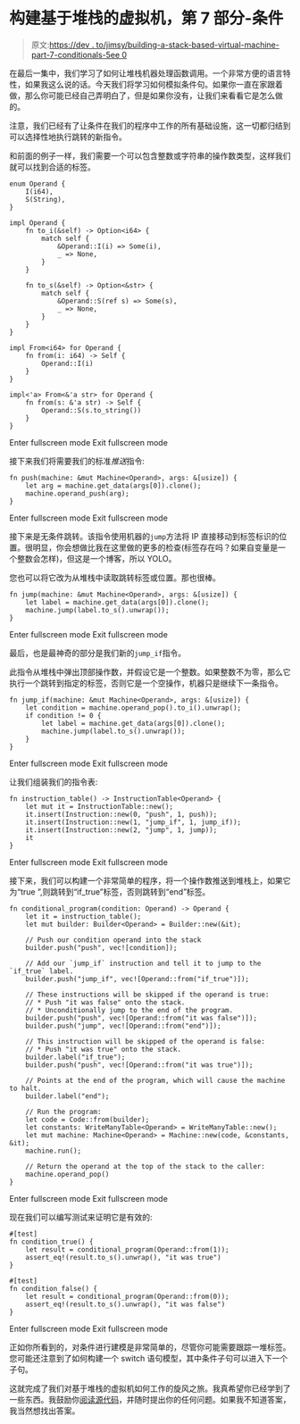 # 构建基于堆栈的虚拟机，第 7 部分-条件

> 原文:[https://dev . to/jimsy/building-a-stack-based-virtual-machine-part-7-conditionals-5ee 0](https://dev.to/jimsy/building-a-stack-based-virtual-machine-part-7---conditionals-5ee0)

在最后一集中，我们学习了如何让堆栈机器处理函数调用。一个非常方便的语言特性，如果我这么说的话。今天我们将学习如何模拟条件句。如果你一直在家跟着做，那么你可能已经自己弄明白了，但是如果你没有，让我们来看看它是怎么做的。

注意，我们已经有了让条件在我们的程序中工作的所有基础设施，这一切都归结到可以选择性地执行跳转的新指令。

和前面的例子一样，我们需要一个可以包含整数或字符串的操作数类型，这样我们就可以找到合适的标签。

```
enum Operand {
    I(i64),
    S(String),
}

impl Operand {
    fn to_i(&self) -> Option<i64> {
        match self {
            &Operand::I(i) => Some(i),
            _ => None,
        }
    }

    fn to_s(&self) -> Option<&str> {
        match self {
            &Operand::S(ref s) => Some(s),
            _ => None,
        }
    }
}

impl From<i64> for Operand {
    fn from(i: i64) -> Self {
        Operand::I(i)
    }
}

impl<'a> From<&'a str> for Operand {
    fn from(s: &'a str) -> Self {
        Operand::S(s.to_string())
    }
} 
```

Enter fullscreen mode Exit fullscreen mode

接下来我们将需要我们的标准*推送*指令:

```
fn push(machine: &mut Machine<Operand>, args: &[usize]) {
    let arg = machine.get_data(args[0]).clone();
    machine.operand_push(arg);
} 
```

Enter fullscreen mode Exit fullscreen mode

接下来是无条件跳转。该指令使用机器的`jump`方法将 IP 直接移动到标签标识的位置。很明显，你会想做比我在这里做的更多的检查(标签存在吗？如果自变量是一个整数会怎样)，但这是一个博客，所以 YOLO。

您也可以将它改为从堆栈中读取跳转标签或位置。那也很棒。

```
fn jump(machine: &mut Machine<Operand>, args: &[usize]) {
    let label = machine.get_data(args[0]).clone();
    machine.jump(label.to_s().unwrap());
} 
```

Enter fullscreen mode Exit fullscreen mode

最后，也是最神奇的部分是我们新的`jump_if`指令。

此指令从堆栈中弹出顶部操作数，并假设它是一个整数。如果整数不为零，那么它执行一个跳转到指定的标签，否则它是一个空操作，机器只是继续下一条指令。

```
fn jump_if(machine: &mut Machine<Operand>, args: &[usize]) {
    let condition = machine.operand_pop().to_i().unwrap();
    if condition != 0 {
        let label = machine.get_data(args[0]).clone();
        machine.jump(label.to_s().unwrap());
    }
} 
```

Enter fullscreen mode Exit fullscreen mode

让我们组装我们的指令表:

```
fn instruction_table() -> InstructionTable<Operand> {
    let mut it = InstructionTable::new();
    it.insert(Instruction::new(0, "push", 1, push));
    it.insert(Instruction::new(1, "jump_if", 1, jump_if));
    it.insert(Instruction::new(2, "jump", 1, jump));
    it
} 
```

Enter fullscreen mode Exit fullscreen mode

接下来，我们可以构建一个非常简单的程序，将一个操作数推送到堆栈上，如果它为“true ”,则跳转到“if_true”标签，否则跳转到“end”标签。

```
fn conditional_program(condition: Operand) -> Operand {
    let it = instruction_table();
    let mut builder: Builder<Operand> = Builder::new(&it);

    // Push our condition operand into the stack
    builder.push("push", vec![condition]);

    // Add our `jump_if` instruction and tell it to jump to the `if_true` label.
    builder.push("jump_if", vec![Operand::from("if_true")]);

    // These instructions will be skipped if the operand is true:
    // * Push "it was false" onto the stack.
    // * Unconditionally jump to the end of the program.
    builder.push("push", vec![Operand::from("it was false")]);
    builder.push("jump", vec![Operand::from("end")]);

    // This instruction will be skipped of the operand is false:
    // * Push "it was true" onto the stack.
    builder.label("if_true");
    builder.push("push", vec![Operand::from("it was true")]);

    // Points at the end of the program, which will cause the machine to halt.
    builder.label("end");

    // Run the program:
    let code = Code::from(builder);
    let constants: WriteManyTable<Operand> = WriteManyTable::new();
    let mut machine: Machine<Operand> = Machine::new(code, &constants, &it);
    machine.run();

    // Return the operand at the top of the stack to the caller:
    machine.operand_pop()
} 
```

Enter fullscreen mode Exit fullscreen mode

现在我们可以编写测试来证明它是有效的:

```
#[test]
fn condition_true() {
    let result = conditional_program(Operand::from(1));
    assert_eq!(result.to_s().unwrap(), "it was true")
}

#[test]
fn condition_false() {
    let result = conditional_program(Operand::from(0));
    assert_eq!(result.to_s().unwrap(), "it was false")
} 
```

Enter fullscreen mode Exit fullscreen mode

正如你所看到的，对条件进行建模是非常简单的，尽管你可能需要跟踪一堆标签。您可能还注意到了如何构建一个 switch 语句模型，其中条件子句可以进入下一个子句。

这就完成了我们对基于堆栈的虚拟机如何工作的旋风之旅。我真希望你已经学到了一些东西。我鼓励你[阅读源代码](https://gitlab.com/huia-lang/stack-vm)，并随时提出你的任何问题。如果我不知道答案，我当然想找出答案。